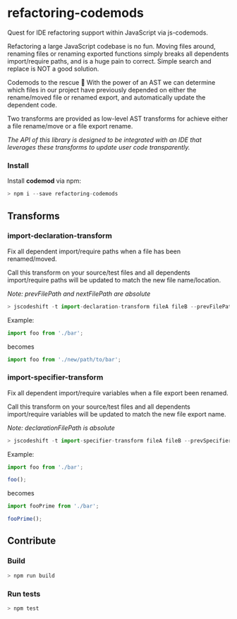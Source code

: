 # refactoring-codemods

Quest for IDE refactoring support within JavaScript via js-codemods.

Refactoring a large JavaScript codebase is no fun. Moving files around, renaming files or renaming exported functions simply breaks all dependents import/require paths, and is a huge pain to correct. Simple search and replace is NOT a good solution.

Codemods to the rescue :rocket: With the power of an AST we can determine which files in our project have previously depended on either the rename/moved file or renamed export, and automatically update the dependent code.

Two transforms are provided as low-level AST transforms for achieve either a file rename/move or a file export rename.

_The API of this library is designed to be integrated with an IDE that leverages these transforms to update user code transparently._

### Install

Install **codemod** via npm:

```javascript
> npm i --save refactoring-codemods
```

## Transforms

### import-declaration-transform

Fix all dependent import/require paths when a file has been renamed/moved.

Call this transform on your source/test files and all dependents import/require paths will be updated to match the new file name/location.

_Note: prevFilePath and nextFilePath are absolute_

```js
> jscodeshift -t import-declaration-transform fileA fileB --prevFilePath=/Users/jurassix/example/bar --nextFilePath=/Users/jurassix/example/new/path/to/bar
```

Example:

```js
import foo from './bar';
```

 becomes

 ```js
import foo from './new/path/to/bar';
 ```

### import-specifier-transform

Fix all dependent import/require variables when a file export been renamed.

Call this transform on your source/test files and all dependents import/require variables will be updated to match the new file export name.

_Note: declarationFilePath is absolute_

```js
> jscodeshift -t import-specifier-transform fileA fileB --prevSpecifier=foo --nextSpecifier=fooPrime --declarationFilePath=/Users/jurassix/example/bar
```

Example:

```js
import foo from './bar';

foo();
```

 becomes

 ```js
import fooPrime from './bar';

fooPrime();
 ```

## Contribute

### Build
```js
> npm run build
```

### Run tests
```js
> npm test
```
